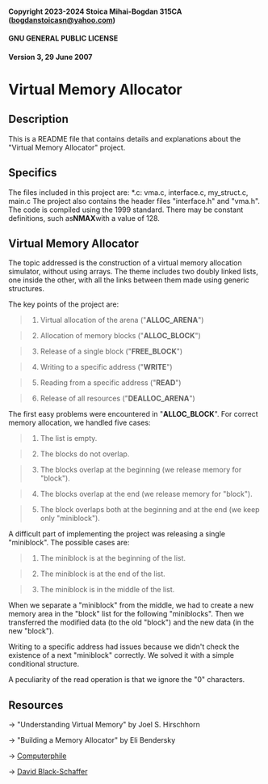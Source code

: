 #### Copyright 2023-2024 Stoica Mihai-Bogdan 315CA (bogdanstoicasn@yahoo.com)
#### GNU GENERAL PUBLIC LICENSE 
#### Version 3, 29 June 2007

# **Virtual Memory Allocator**

## Description

This is a README file that contains details and explanations
about the "Virtual Memory Allocator" project.

## Specifics

The files included in this project are: *.c: vma.c, interface.c, my_struct.c,
main.c
The project also contains the header files "interface.h" and "vma.h".
The code is compiled using the 1999 standard.
There may be constant definitions, such as**NMAX**with a value of 128.

## Virtual Memory Allocator

The topic addressed is the construction of a virtual memory allocation
simulator, without using arrays.
The theme includes two doubly linked lists, one inside the other,
with all the links between them made using generic structures.

The key points of the project are:

> 1. Virtual allocation of the arena ("**ALLOC_ARENA**")

> 2. Allocation of memory blocks ("**ALLOC_BLOCK**")

> 3. Release of a single block ("**FREE_BLOCK**")

> 4. Writing to a specific address ("**WRITE**")

> 5. Reading from a specific address ("**READ**")

> 6. Release of all resources ("**DEALLOC_ARENA**")

The first easy problems were encountered in "**ALLOC_BLOCK**".
For correct memory allocation, we handled five cases:

> 1. The list is empty.

> 2. The blocks do not overlap.

> 3. The blocks overlap at the beginning (we release memory for "block").

> 4. The blocks overlap at the end (we release memory for "block").

> 5. The block overlaps 
both at the beginning and at the end (we keep only "miniblock").

A difficult part of implementing the project was releasing a single "miniblock".
The possible cases are:

> 1. The miniblock is at the beginning of the list.

> 2. The miniblock is at the end of the list.

> 3. The miniblock is in the middle of the list.

When we separate a "miniblock" from the middle, we had to create
a new memory area in the "block" list for the following "miniblocks".
Then we transferred the modified data (to the old "block")
and the new data (in the new "block").

Writing to a specific address had issues because 
we didn't check the existence of a next "miniblock" correctly. 
We solved it with a simple conditional structure.

A peculiarity of the read operation is that we ignore the "0" characters.

## Resources

-> "Understanding Virtual Memory" by Joel S. Hirschhorn 

-> "Building a Memory Allocator" by Eli Bendersky

-> [Computerphile](https://youtube.com/@Computerphile)

-> [David Black-Schaffer](https://www.youtube.com/playlist?list=PLiwt1iVUib9s2Uo5BeYmwkDFUh70fJPxX)
